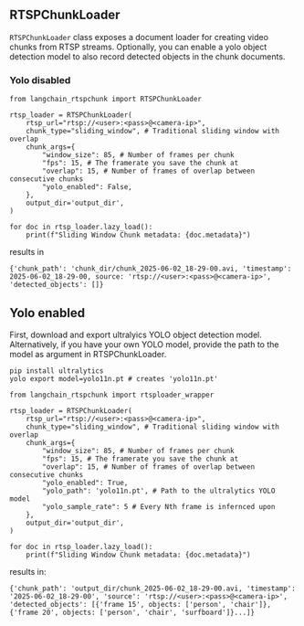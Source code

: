 ## RTSPChunkLoader
`RTSPChunkLoader` class exposes a document loader for creating video chunks from RTSP streams.
Optionally, you can enable a yolo object detection model to also record detected objects in the chunk documents.

### Yolo disabled
```
from langchain_rtspchunk import RTSPChunkLoader

rtsp_loader = RTSPChunkLoader(
    rtsp_url="rtsp://<user>:<pass>@<camera-ip>",
    chunk_type="sliding_window", # Traditional sliding window with overlap
    chunk_args={
        "window_size": 85, # Number of frames per chunk
        "fps": 15, # The framerate you save the chunk at
        "overlap": 15, # Number of frames of overlap between consecutive chunks
        "yolo_enabled": False,
    },
    output_dir='output_dir',
)

for doc in rtsp_loader.lazy_load():
    print(f"Sliding Window Chunk metadata: {doc.metadata}")
```

results in
```
{'chunk_path': 'chunk_dir/chunk_2025-06-02_18-29-00.avi, 'timestamp': 2025-06-02_18-29-00, source: 'rtsp://<user>:<pass>@<camera-ip>', 'detected_objects': []}
```


## Yolo enabled
First, download and export ultralyics YOLO object detection model. Alternatively, if you have your own YOLO model, provide the path to the model as argument in RTSPChunkLoader.
```
pip install ultralytics
yolo export model=yolo11n.pt # creates 'yolo11n.pt'
```

```
from langchain_rtspchunk import rtsploader_wrapper

rtsp_loader = RTSPChunkLoader(
    rtsp_url="rtsp://<user>:<pass>@<camera-ip>",
    chunk_type="sliding_window", # Traditional sliding window with overlap
    chunk_args={
        "window_size": 85, # Number of frames per chunk
        "fps": 15, # The framerate you save the chunk at
        "overlap": 15, # Number of frames of overlap between consecutive chunks
        "yolo_enabled": True,
        "yolo_path": 'yolo11n.pt', # Path to the ultralytics YOLO model
        "yolo_sample_rate": 5 # Every Nth frame is infernced upon
    },
    output_dir='output_dir',
)

for doc in rtsp_loader.lazy_load():
    print(f"Sliding Window Chunk metadata: {doc.metadata}")
```

results in:
```
{'chunk_path': 'output_dir/chunk_2025-06-02_18-29-00.avi, 'timestamp': '2025-06-02_18-29-00', 'source': 'rtsp://<user>:<pass>@<camera-ip>', 'detected_objects': [{'frame 15', objects: ['person', 'chair']}, {'frame 20', objects: ['person', 'chair', 'surfboard']}...]}
```

